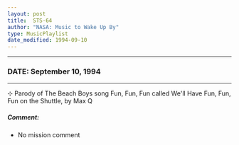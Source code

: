 ```yaml
---
layout: post
title:  STS-64
author: "NASA: Music to Wake Up By"
type: MusicPlaylist
date_modified: 1994-09-10
---
```


----
### DATE: September 10, 1994
----
⊹ Parody of The Beach Boys song Fun, Fun, Fun called We'll Have Fun, Fun, Fun on the Shuttle, by Max Q

##### Comment:
* No mission comment
